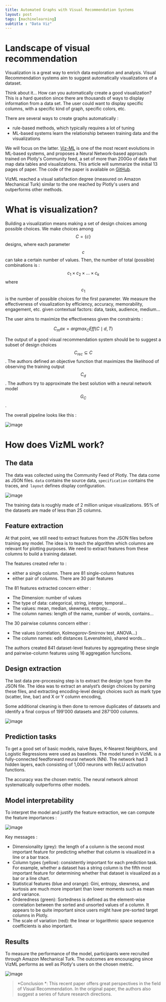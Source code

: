 ```yaml
---
title: Automated Graphs with Visual Recommendation Systems
layout: post
tags: [machinelearning]
subtitle : "Data Viz"
---
```


<script type="text/javascript" async
src="https://cdn.mathjax.org/mathjax/latest/MathJax.js?config=TeX-MML-AM_CHTML">
</script>

# Landscape of visual recommendation

Visualization is a great way to enrich data exploration and analysis. Visual Recommendation systems aim to suggest automatically visualizations of a dataset.

Think about it... How can you automatically create a good visualization? This is a hard question since there are thousands of ways to display information from a data set. The user could want to display specific columns, with a specific kind of graph, specific colors, etc.

There are several ways to create graphs automatically :
- rule-based methods, which typically requires a lot of tuning
- ML-based systems learn the relationship between training data and the visualizations

We will focus on the latter. [Viz-ML](https://arxiv.org/pdf/1808.04819.pdf) is one of the most recent evolutions in ML-based systems, and proposes a Neural Network-based approach trained on Plotly's Community feed, a set of more than 200Go of data that map data tables and visualizations. This article will summarize the initial 13 pages of paper. The code of the paper is available on [GitHub](https://github.com/mitmedialab/vizml).

VizML reached a visual satisfaction degree (measured on Amazon Mechanical Turk) similar to the one reached by Plotly's users and outperforms other methods.

# What is visualization?

Building a visualization means making a set of design choices among possible choices. We make choices among $$ C = \{ c \} $$ designs, where each parameter $$ c $$ can take a certain number of values. Then, the number of total (possible) combinations is : $$ c_1 \times c_2 \times ... \times c_k $$ where $$ c_1 $$ is the number of possible choices for the first parameter. We measure the effectiveness of visualization by efficiency, accuracy, memorability, engagement, etc. given contextual factors: data, tasks, audience, medium...

The user aims to maximize the effectiveness given the constraints :

$$ C_max = arg max_C Eff( C \mid d, T) $$

The output of a good visual recommendation system should be to suggest a subset of design choices $$ C_{rec} \subseteq C $$. The authors defined an objective function that maximizes the likelihood of observing the training output $$ C_d $$. The authors try to approximate the best solution with a neural network model $$ G_C $$.

The overall pipeline looks like this :

![image](https://maelfabien.github.io/assets/images/pip_viz.jpg)

# How does VizML work?

## The data

The data was collected using the Community Feed of Plotly. The data come as JSON files. `data` contains the source data, `specification` contains the traces, and` layout` defines display configuration.

![image](https://maelfabien.github.io/assets/images/source_viz.jpg)

The training data is roughly made of 2 million unique visualizations. 95% of the datasets are made of less than 25 columns. 

## Feature extraction

At that point, we still need to extract features from the JSON files before training any model. The idea is to teach the algorithm which columns are relevant for plotting purposes. We need to extract features from these columns to build a training dataset.

The features created refer to :
- either a single column. There are 81 single-column features
- either pair of columns. There are 30 pair features

The 81 features extracted concern either :
- The Dimension: number of values
- The type of data: categorical, string, integer, temporal...
- The values: mean, median, skewness, entropy...
- The column names: length of the name, number of words, contains...

The 30 pairwise columns concern either :
- The values (correlation, Kolmogorov-Smirnov test, ANOVA...)
- The column names: edit distances (Levenshtein), shared words...

The authors created 841 dataset-level features by aggregating these single and pairwise-column features using 16 aggregation functions.

## Design extraction

The last data pre-processing step is to extract the design type from the JSON file. The idea was to extract an analyst’s design choices by parsing these files, and extracting encoding-level design choices such as mark type (scatter, line, bar) and X or Y column encoding, 

Some additional cleaning is then done to remove duplicates of datasets and identify a final corpus of 199'000 datasets and 287'000 columns.

![image](https://maelfabien.github.io/assets/images/pip_viz_2.jpg)

## Prediction tasks

To get a good set of basic models, naive Bayes, K-Nearest Neighbors, and Logistic Regressions were used as baselines. The model tuned in VizML is a fully-connected feedforward neural network (NN). The network had 3 hidden layers, each consisting of 1,000 neurons with ReLU activation functions.

The accuracy was the chosen metric. The neural network almost systematically outperforms other models.

## Model interpretability

To interpret the model and justify the feature extraction, we can compute the feature importances :

![image](https://maelfabien.github.io/assets/images/feat_viz.jpg)

Key messages :
- Dimensionality (grey): the length of a column is the second most important feature for predicting whether that column is visualized in a line or a bar trace.
- Column types (yellow): consistently important for each prediction task. For example, whether a dataset has a string column is the fifth most important feature for determining whether that dataset is visualized as a bar or a line chart. 
- Statistical features (blue and orange): Gini, entropy, skewness, and kurtosis are much more important than lower moments such as mean and variance.
- Orderedness (green): Sortedness is defined as the element-wise correlation between the sorted and unsorted values of a column. It appears to be quite important since users might have pre-sorted target columns in Plotly.
- The scale of variation (red): the linear or logarithmic space sequence coefficients is also important.

## Results

To measure the performance of the model, participants were recruited through Amazon Mechanical Turk. The outcomes are encouraging since VizML performs as well as Plotly's users on the chosen metric.

![image](https://maelfabien.github.io/assets/images/res_viz.jpg)

> *Conclusion *: This recent paper offers great perspectives in the field of Visual Recommendation. In the original paper, the authors also suggest a series of future research directions.
